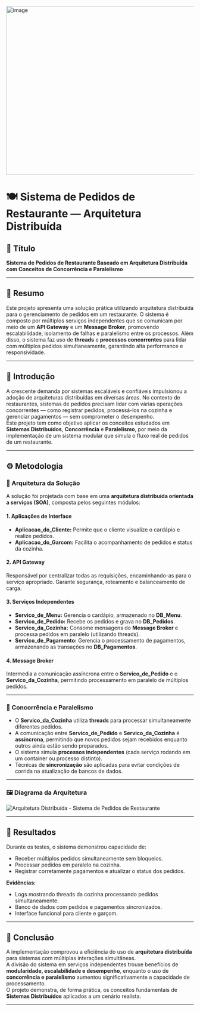 <img width="846" height="452" alt="image" src="https://github.com/user-attachments/assets/2555c768-9ea5-49eb-aa51-873a7fd822a1" />


# 🍽️ Sistema de Pedidos de Restaurante — Arquitetura Distribuída

## 📘 Título  
**Sistema de Pedidos de Restaurante Baseado em Arquitetura Distribuída com Conceitos de Concorrência e Paralelismo**

---

## 🧾 Resumo  
Este projeto apresenta uma solução prática utilizando arquitetura distribuída para o gerenciamento de pedidos em um restaurante. O sistema é composto por múltiplos serviços independentes que se comunicam por meio de um **API Gateway** e um **Message Broker**, promovendo escalabilidade, isolamento de falhas e paralelismo entre os processos. Além disso, o sistema faz uso de **threads** e **processos concorrentes** para lidar com múltiplos pedidos simultaneamente, garantindo alta performance e responsividade.

---

## 🧠 Introdução  
A crescente demanda por sistemas escaláveis e confiáveis impulsionou a adoção de arquiteturas distribuídas em diversas áreas. No contexto de restaurantes, sistemas de pedidos precisam lidar com várias operações concorrentes — como registrar pedidos, processá-los na cozinha e gerenciar pagamentos — sem comprometer o desempenho.  
Este projeto tem como objetivo aplicar os conceitos estudados em **Sistemas Distribuídos**, **Concorrência** e **Paralelismo**, por meio da implementação de um sistema modular que simula o fluxo real de pedidos de um restaurante.

---

## ⚙️ Metodologia

### 🧱 Arquitetura da Solução  
A solução foi projetada com base em uma **arquitetura distribuída orientada a serviços (SOA)**, composta pelos seguintes módulos:

#### 1. Aplicações de Interface
- **Aplicacao_do_Cliente:** Permite que o cliente visualize o cardápio e realize pedidos.  
- **Aplicacao_do_Garcom:** Facilita o acompanhamento de pedidos e status da cozinha.

#### 2. API Gateway  
Responsável por centralizar todas as requisições, encaminhando-as para o serviço apropriado. Garante segurança, roteamento e balanceamento de carga.

#### 3. Serviços Independentes  
- **Servico_de_Menu:** Gerencia o cardápio, armazenado no **DB_Menu**.  
- **Servico_de_Pedido:** Recebe os pedidos e grava no **DB_Pedidos**.  
- **Servico_da_Cozinha:** Consome mensagens do **Message Broker** e processa pedidos em paralelo (utilizando threads).  
- **Servico_de_Pagamento:** Gerencia o processamento de pagamentos, armazenando as transações no **DB_Pagamentos**.

#### 4. Message Broker  
Intermedia a comunicação assíncrona entre o **Servico_de_Pedido** e o **Servico_da_Cozinha**, permitindo processamento em paralelo de múltiplos pedidos.

---

### 🔁 Concorrência e Paralelismo  
- O **Servico_da_Cozinha** utiliza **threads** para processar simultaneamente diferentes pedidos.  
- A comunicação entre **Servico_de_Pedido** e **Servico_da_Cozinha** é **assíncrona**, permitindo que novos pedidos sejam recebidos enquanto outros ainda estão sendo preparados.  
- O sistema simula **processos independentes** (cada serviço rodando em um container ou processo distinto).  
- Técnicas de **sincronização** são aplicadas para evitar condições de corrida na atualização de bancos de dados.

---

### 🖼️ Diagrama da Arquitetura  

![Arquitetura Distribuída - Sistema de Pedidos de Restaurante](ad08ee48-76a0-4794-ae83-570e0cd9e52d.png)

---

## 🧪 Resultados  

Durante os testes, o sistema demonstrou capacidade de:
- Receber múltiplos pedidos simultaneamente sem bloqueios.  
- Processar pedidos em paralelo na cozinha.  
- Registrar corretamente pagamentos e atualizar o status dos pedidos.  

**Evidências:**  
- Logs mostrando threads da cozinha processando pedidos simultaneamente.  
- Banco de dados com pedidos e pagamentos sincronizados.  
- Interface funcional para cliente e garçom.

---

## 🧩 Conclusão  
A implementação comprovou a eficiência do uso de **arquitetura distribuída** para sistemas com múltiplas interações simultâneas.  
A divisão do sistema em serviços independentes trouxe benefícios de **modularidade, escalabilidade e desempenho**, enquanto o uso de **concorrência e paralelismo** aumentou significativamente a capacidade de processamento.  
O projeto demonstra, de forma prática, os conceitos fundamentais de **Sistemas Distribuídos** aplicados a um cenário realista.

---

